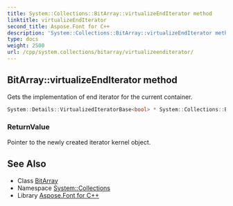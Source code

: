```yaml
---
title: System::Collections::BitArray::virtualizeEndIterator method
linktitle: virtualizeEndIterator
second_title: Aspose.Font for C++
description: 'System::Collections::BitArray::virtualizeEndIterator method. Gets the implementation of end iterator for the current container in C++.'
type: docs
weight: 2500
url: /cpp/system.collections/bitarray/virtualizeenditerator/
---
```

## BitArray::virtualizeEndIterator method


Gets the implementation of end iterator for the current container.

```cpp
System::Details::VirtualizedIteratorBase<bool> * System::Collections::BitArray::virtualizeEndIterator() override
```


### ReturnValue

Pointer to the newly created iterator kernel object.

## See Also

* Class [BitArray](../)
* Namespace [System::Collections](../../)
* Library [Aspose.Font for C++](../../../)

